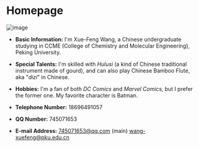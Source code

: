# Homepage
  ![image](https://github.com/Xuefeng-Wang/homepage/blob/master/%E7%99%BB%E8%AE%B0%E7%85%A7(1).jpg)
- **Basic Information:** I'm Xue-Feng Wang, a Chinese undergraduate studying in CCME (College of Chemistry and Molecular Engineering), Peking University.

- **Special Talents:** I'm skilled with *Hulusi* (a kind of Chinese traditional instrument made of gourd), and can also play Chinese Bamboo Flute, aka "*dizi*" in Chinese.

- **Hobbies:** I'm a fan of both *DC Comics* and *Marvel Comics*, but I prefer the former one. My favorite character is Batman. 

- **Telephone Number:** 18696491057

- **QQ Number:** 745071653

- **E-mail Address:** 745071653@qq.com (main)  wang-xuefeng@pku.edu.cn
